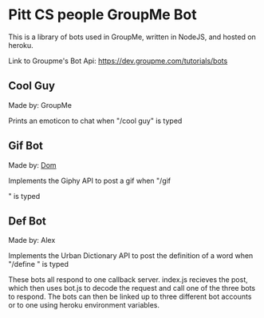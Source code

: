 # Pitt CS people GroupMe Bot

This is a library of bots used in GroupMe, written in NodeJS, and hosted on heroku.

Link to Groupme's Bot Api: https://dev.groupme.com/tutorials/bots

Cool Guy
--------

Made by: GroupMe

Prints an emoticon to chat when "/cool guy" is typed


Gif Bot
-------

Made by: [Dom](https://github.com/domtheporcupine)

Implements the Giphy API to post a gif when "/gif <search>" is typed


Def Bot
-------

Made by: Alex

Implements the Urban Dictionary API to post the definition of a word when "/define <word>" is typed

These bots all respond to one callback server.
index.js recieves the post, which then uses bot.js to decode the request and call one of the three bots to respond. The bots can then be linked up to three different bot accounts or to one using heroku environment variables.
